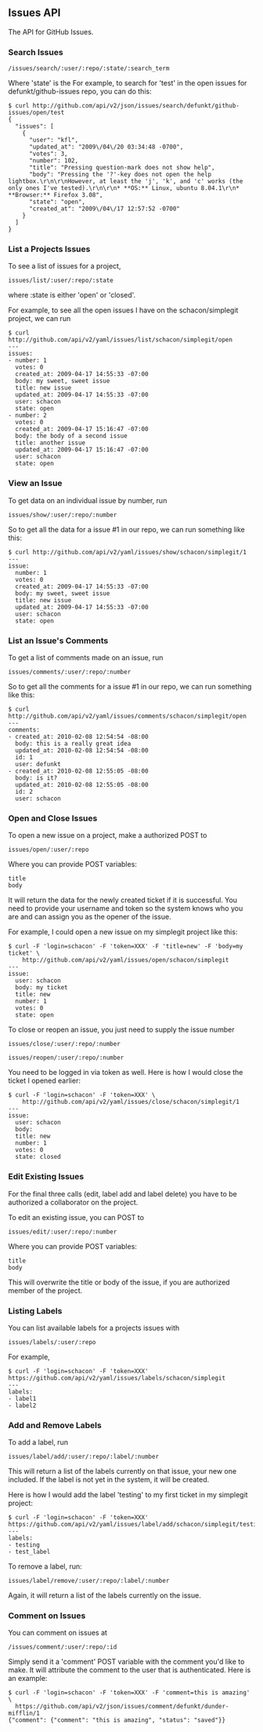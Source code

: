 ## Issues API ##

The API for GitHub Issues.

### Search Issues ###

	/issues/search/:user/:repo/:state/:search_term

Where 'state' is the 
For example, to search for 'test' in the open issues for defunkt/github-issues repo, you can do this:

	$ curl http://github.com/api/v2/json/issues/search/defunkt/github-issues/open/test 
	{
	  "issues": [
	    {
	      "user": "kfl",
	      "updated_at": "2009\/04\/20 03:34:48 -0700",
	      "votes": 3,
	      "number": 102,
	      "title": "Pressing question-mark does not show help",
	      "body": "Pressing the '?'-key does not open the help lightbox.\r\n\r\nHowever, at least the 'j', 'k', and 'c' works (the only ones I've tested).\r\n\r\n* **OS:** Linux, ubuntu 8.04.1\r\n* **Browser:** Firefox 3.08",
	      "state": "open",
	      "created_at": "2009\/04\/17 12:57:52 -0700"
	    }
	  ]
	}


### List a Projects Issues ###

To see a list of issues for a project,

	issues/list/:user/:repo/:state

where :state is either 'open' or 'closed'.

For example, to see all the open issues I have on the schacon/simplegit project, we can run

	$ curl http://github.com/api/v2/yaml/issues/list/schacon/simplegit/open
	--- 
	issues: 
	- number: 1
	  votes: 0
	  created_at: 2009-04-17 14:55:33 -07:00
	  body: my sweet, sweet issue
	  title: new issue
	  updated_at: 2009-04-17 14:55:33 -07:00
	  user: schacon
	  state: open
	- number: 2
	  votes: 0
	  created_at: 2009-04-17 15:16:47 -07:00
	  body: the body of a second issue
	  title: another issue
	  updated_at: 2009-04-17 15:16:47 -07:00
	  user: schacon
	  state: open


### View an Issue ###

To get data on an individual issue by number, run 

	issues/show/:user/:repo/:number

So to get all the data for a issue #1 in our repo, we can run something like this:

	$ curl http://github.com/api/v2/yaml/issues/show/schacon/simplegit/1
	--- 
	issue: 
	  number: 1
	  votes: 0
	  created_at: 2009-04-17 14:55:33 -07:00
	  body: my sweet, sweet issue
	  title: new issue
	  updated_at: 2009-04-17 14:55:33 -07:00
	  user: schacon
	  state: open


### List an Issue's Comments ###

To get a list of comments made on an issue, run

	issues/comments/:user/:repo/:number

So to get all the comments for a issue #1 in our repo, we can run something like this:

    $ curl http://github.com/api/v2/yaml/issues/comments/schacon/simplegit/open
    --- 
    comments: 
    - created_at: 2010-02-08 12:54:54 -08:00
      body: this is a really great idea
      updated_at: 2010-02-08 12:54:54 -08:00
      id: 1
      user: defunkt
    - created_at: 2010-02-08 12:55:05 -08:00
      body: is it?
      updated_at: 2010-02-08 12:55:05 -08:00
      id: 2
      user: schacon


### Open and Close Issues ###

To open a new issue on a project, make a authorized POST to

	issues/open/:user/:repo

Where you can provide POST variables:

	title 
	body

It will return the data for the newly created ticket if it is successful.  You need to provide your username and token so the system knows who you are and can assign you as the opener of the issue.

For example, I could open a new issue on my simplegit project like this:

	$ curl -F 'login=schacon' -F 'token=XXX' -F 'title=new' -F 'body=my ticket' \
	 	http://github.com/api/v2/yaml/issues/open/schacon/simplegit
	--- 
	issue: 
	  user: schacon
	  body: my ticket
	  title: new
	  number: 1
	  votes: 0
	  state: open

To close or reopen an issue, you just need to supply the issue number

	issues/close/:user/:repo/:number

	issues/reopen/:user/:repo/:number

You need to be logged in via token as well.  Here is how I would close the ticket I opened earlier:

	$ curl -F 'login=schacon' -F 'token=XXX' \
		http://github.com/api/v2/yaml/issues/close/schacon/simplegit/1
	--- 
	issue: 
	  user: schacon
	  body: 
	  title: new
	  number: 1
	  votes: 0
	  state: closed

### Edit Existing Issues ###

For the final three calls (edit, label add and label delete) you have to be authorized a collaborator on the project.

To edit an existing issue, you can POST to

	issues/edit/:user/:repo/:number

Where you can provide POST variables:

	title 
	body

This will overwrite the title or body of the issue, if you are authorized member of the project.

### Listing Labels ###

You can list available labels for a projects issues with

	issues/labels/:user/:repo

For example,

	$ curl -F 'login=schacon' -F 'token=XXX' https://github.com/api/v2/yaml/issues/labels/schacon/simplegit
	---
	labels:
	- label1
	- label2

### Add and Remove Labels ###

To add a label, run

	issues/label/add/:user/:repo/:label/:number

This will return a list of the labels currently on that issue, your new one included. If the label is not yet in the system, it will be created.  

Here is how I would add the label 'testing' to my first ticket in my simplegit project:

	$ curl -F 'login=schacon' -F 'token=XXX' https://github.com/api/v2/yaml/issues/label/add/schacon/simplegit/testing/1
	--- 
	labels: 
	- testing
	- test_label


To remove a label, run:

	issues/label/remove/:user/:repo/:label/:number

Again, it will return a list of the labels currently on the issue.

### Comment on Issues ###

You can comment on issues at

	/issues/comment/:user/:repo/:id 

Simply send it a 'comment' POST variable with the comment you'd like to make.  It will attribute the comment to the user that is authenticated.  Here is an example:

	$ curl -F 'login=schacon' -F 'token=XXX' -F 'comment=this is amazing' \
	  https://github.com/api/v2/json/issues/comment/defunkt/dunder-mifflin/1 
	{"comment": {"comment": "this is amazing", "status": "saved"}}
